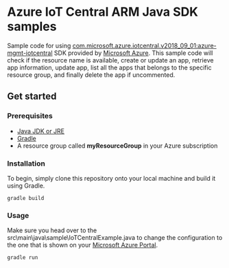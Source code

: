 # Azure IoT Central ARM Java SDK samples

Sample code for using [com.microsoft.azure.iotcentral.v2018_09_01:azure-mgmt-iotcentral](https://search.maven.org/artifact/com.microsoft.azure.iotcentral.v2018_09_01/azure-mgmt-iotcentral/1.0.0/jar) SDK provided by [Microsoft Azure](https://github.com/Azure). This sample code will check if the resource name is available, create or update an app, retrieve app information, update app, list all the apps that belongs to the specific resource group, and finally delete the app if uncommented.

## Get started

### Prerequisites
- [Java JDK or JRE](https://www.oracle.com/technetwork/java/javase/downloads/index.html)
- [Gradle](https://gradle.org/install/)
- A resource group called **myResourceGroup** in your Azure subscription

### Installation
To begin, simply clone this repository onto your local machine and build it using Gradle.

```
gradle build
```

### Usage
Make sure you head over to the src\main\java\sample\IoTCentralExample.java to change the configuration to the one that is shown on your [Microsoft Azure Portal](https://portal.azure.com).

```
gradle run
```
